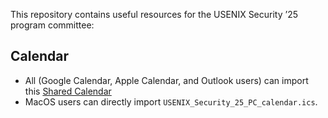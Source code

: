 This repository contains useful resources for the USENIX Security ’25 program committee:


## Calendar
* All (Google Calendar, Apple Calendar, and Outlook users) can import this [Shared Calendar](https://calendar.google.com/calendar/u/0?cid=Y19kMTEyZGMzYTU4ODEyYTU5NGQwZjE2ZDE1N2VhODgyN2E1YTgxNzZkNzIxNjcyNzM1MjU4MGIwMTc1MDIyYWFlQGdyb3VwLmNhbGVuZGFyLmdvb2dsZS5jb20)
* MacOS users can directly import `USENIX_Security_25_PC_calendar.ics`. 